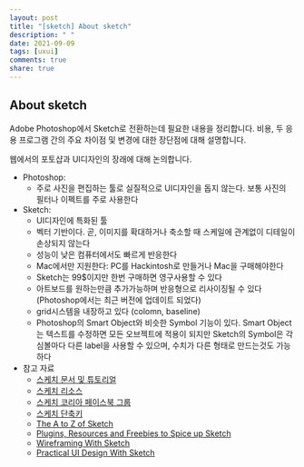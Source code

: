 ```yaml
---
layout: post
title: "[sketch] About sketch"
description: " "
date: 2021-09-09
tags: [uxui]
comments: true
share: true
---
```


## About sketch

Adobe Photoshop에서 Sketch로 전환하는데 필요한 내용을 정리합니다. 비용, 두 응용 프로그램 간의 주요 차이점 및 변경에 대한 장단점에 대해 설명합니다.

웹에서의 포토샵과 UI디자인의 장래에 대해 논의합니다.

* Photoshop:
  -  주로 사진을 편집하는 툴로 실질적으로 UI디자인을 돕지 않는다. 보통 사진의 필터나 이펙트를 주로 사용한다
* Sketch: 
  * UI디자인에 특화된 툴
  * 벡터 기반이다. 곧, 이미지를 확대하거나 축소할 때 스케일에 관계없이 디테일이 손상되지 않는다
  * 성능이 낮은 컴퓨터에서도 빠르게 반응한다
  * Mac에서만 지원한다: PC를 Hackintosh로 만들거나 Mac을 구매해야한다
  * Sketch는 99$이지만 한번 구매하면 영구사용할 수 있다
  * 아트보드를 원하는만큼 추가가능하며 반응형으로 리사이징될 수 있다 (Photoshop에서는 최근 버전에 업데이트 되었다)
  * grid시스템을 내장하고 있다 (colomn, baseline)
  * Photoshop의 Smart Object와 비슷한 Symbol 기능이 있다. Smart Object는 텍스트를 수정하면 모든 오브젝트에 적용이 되지만 Sketch의 Symbol은 각 심볼마다 다른 label을 사용할 수 있으며, 수치가 다른 형태로 만드는것도 가능하다
* 참고 자료
  * [스케치 문서 및 튜토리얼](https://www.sketch.com/docs/)
  * [스케치 리소스](http://www.sketchappsources.com/)
  * [스케치 코리아 페이스북 그룹](https://www.facebook.com/groups/sketchappkorea)
  * [스케치 단축키](http://sketchshortcuts.com)
  * [The A to Z of Sketch](http://webdesign.tutsplus.com/articles/the-a-to-z-of-sketch--cms-22030)
  * [Plugins, Resources and Freebies to Spice up Sketch](http://webdesign.tutsplus.com/articles/plugins-resources-and-freebies-to-spice-up-sketch--cms-21533)
  * [Wireframing With Sketch](https://webdesign.tutsplus.com/courses/wireframing-with-sketch)
  * [Practical UI Design With Sketch](https://webdesign.tutsplus.com/courses/practical-ui-design-with-sketch)

